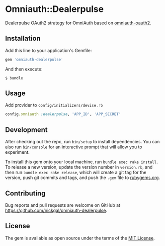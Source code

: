 # Omniauth::Dealerpulse

Dealerpulse OAuth2 strategy for OmniAuth based on [omniauth-oauth2](https://github.com/omniauth/omniauth-oauth2).

## Installation

Add this line to your application's Gemfile:

```ruby
gem 'omniauth-dealerpulse'
```

And then execute:

    $ bundle

## Usage

Add provider to `config/initializers/devise.rb`
```ruby
config.omniauth :dealerpulse, 'APP_ID', 'APP_SECRET'
```

## Development

After checking out the repo, run `bin/setup` to install dependencies. You can also run `bin/console` for an interactive prompt that will allow you to experiment.

To install this gem onto your local machine, run `bundle exec rake install`. To release a new version, update the version number in `version.rb`, and then run `bundle exec rake release`, which will create a git tag for the version, push git commits and tags, and push the `.gem` file to [rubygems.org](https://rubygems.org).

## Contributing

Bug reports and pull requests are welcome on GitHub at https://github.com/nickgal/omniauth-dealerpulse.

## License

The gem is available as open source under the terms of the [MIT License](https://opensource.org/licenses/MIT).
